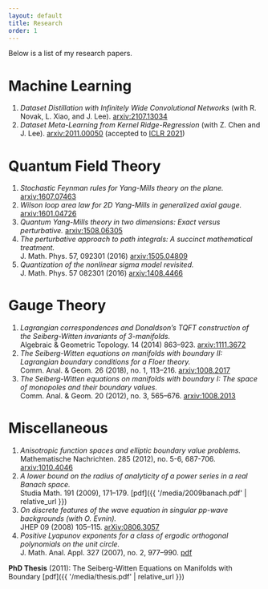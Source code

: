 ```yaml
---
layout: default
title: Research
order: 1
---
```


Below is a list of my research papers.

# Machine Learning
1. *Dataset Distillation with Infinitely Wide Convolutional Networks* (with R. Novak, L. Xiao, and J. Lee). [arxiv:2107.13034](https://arxiv.org/abs/2107.13034)
1. *Dataset Meta-Learning from Kernel Ridge-Regression* (with Z. Chen and J. Lee). [arxiv:2011.00050](https://arxiv.org/abs/2011.00050) (accepted to [ICLR 2021](https://openreview.net/forum?id=l-PrrQrK0QR))

# Quantum Field Theory
1. *Stochastic Feynman rules for Yang-Mills theory on the plane.* [arxiv:1607.07463](https://arxiv.org/abs/1607.07463)
1. *Wilson loop area law for 2D Yang-Mills in generalized axial gauge.* [arxiv:1601.04726](https://arxiv.org/abs/1601.04726)
1. *Quantum Yang-Mills theory in two dimensions: Exact versus perturbative.* [arxiv:1508.06305](https://arxiv.org/abs/1508.06305)
1. *The perturbative approach to path integrals: A succinct mathematical treatment.*
   <br> J. Math. Phys. 57, 092301 (2016) [arxiv:1505.04809](https://arxiv.org/abs/1505.04809)
1. *Quantization of the nonlinear sigma model revisited.*
   <br> J. Math. Phys. 57 082301 (2016) [arxiv:1408.4466](https://arxiv.org/abs/1408.4466)

# Gauge Theory
1. *Lagrangian correspondences and Donaldson’s TQFT construction of the Seiberg-Witten invariants of 3-manifolds.*
   <br> Algebraic & Geometric Topology. 14 (2014) 863–923. [arxiv:1111.3672](https://arxiv.org/abs/1111.3672)
1. *The Seiberg-Witten equations on manifolds with boundary II: Lagrangian boundary conditions for a Floer theory.*
   <br> Comm. Anal. & Geom. 26 (2018), no. 1, 113–216. [arxiv:1008.2017](https://arxiv.org/abs/1008.2017)
1. *The Seiberg-Witten equations on manifolds with boundary I: The space of monopoles and their boundary values.*
   <br> Comm. Anal. & Geom. 20 (2012), no. 3, 565–676. [arxiv:1008.2013](https://arxiv.org/abs/1008.2013)

# Miscellaneous
1. *Anisotropic function spaces and elliptic boundary value problems.*
   <br> Mathematische Nachrichten. 285 (2012), no. 5-6, 687-706. [arxiv:1010.4046](https://arxiv.org/abs/arXiv:1010.4046)
1. *A lower bound on the radius of analyticity of a power series in a real Banach space.*
   <br> Studia Math. 191 (2009), 171–179. [pdf]({{ '/media/2009banach.pdf' | relative_url }})
1. *On discrete features of the wave equation in singular pp-wave backgrounds (with O. Evnin).*
   <br> JHEP 09 (2008) 105–115. [arXiv:0806.3057](https://arxiv.org/abs/arXiv:0806.3057)
1. *Positive Lyapunov exponents for a class of ergodic orthogonal polynomials on the unit circle.*
   <br> J. Math. Anal. Appl. 327 (2007), no. 2, 977–990. [pdf](http://www.sciencedirect.com/science/article/pii/S0022247X06004586)

**PhD Thesis** (2011): The Seiberg-Witten Equations on Manifolds with Boundary  [pdf]({{ '/media/thesis.pdf' | relative_url }})